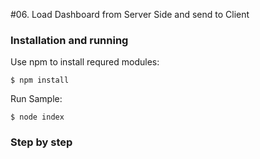 #06. Load Dashboard from Server Side and send to Client

### Installation and running
Use npm to install requred modules:

    $ npm install
Run Sample:

    $ node index

### Step by step
